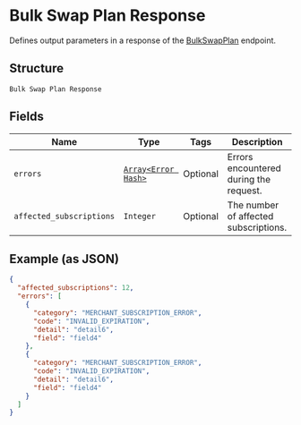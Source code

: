 
# Bulk Swap Plan Response

Defines output parameters in a response of the
[BulkSwapPlan](../../doc/api/subscriptions.md#bulk-swap-plan) endpoint.

## Structure

`Bulk Swap Plan Response`

## Fields

| Name | Type | Tags | Description |
|  --- | --- | --- | --- |
| `errors` | [`Array<Error Hash>`](../../doc/models/error.md) | Optional | Errors encountered during the request. |
| `affected_subscriptions` | `Integer` | Optional | The number of affected subscriptions. |

## Example (as JSON)

```json
{
  "affected_subscriptions": 12,
  "errors": [
    {
      "category": "MERCHANT_SUBSCRIPTION_ERROR",
      "code": "INVALID_EXPIRATION",
      "detail": "detail6",
      "field": "field4"
    },
    {
      "category": "MERCHANT_SUBSCRIPTION_ERROR",
      "code": "INVALID_EXPIRATION",
      "detail": "detail6",
      "field": "field4"
    }
  ]
}
```

